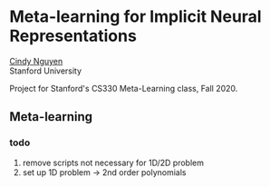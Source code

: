 # Meta-learning for Implicit Neural Representations

[Cindy Nguyen](https://ccnguyen.github.io/)<br>
Stanford University

Project for Stanford's CS330 Meta-Learning class, Fall 2020.

## Meta-learning

### todo
1. remove scripts not necessary for 1D/2D problem
2. set up 1D problem -> 2nd order polynomials 


